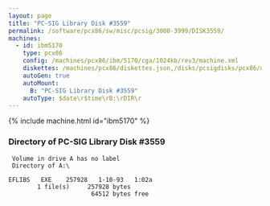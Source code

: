 ```yaml
---
layout: page
title: "PC-SIG Library Disk #3559"
permalink: /software/pcx86/sw/misc/pcsig/3000-3999/DISK3559/
machines:
  - id: ibm5170
    type: pcx86
    config: /machines/pcx86/ibm/5170/cga/1024kb/rev3/machine.xml
    diskettes: /machines/pcx86/diskettes.json,/disks/pcsigdisks/pcx86/diskettes.json
    autoGen: true
    autoMount:
      B: "PC-SIG Library Disk #3559"
    autoType: $date\r$time\rB:\rDIR\r
---
```


{% include machine.html id="ibm5170" %}

### Directory of PC-SIG Library Disk #3559

     Volume in drive A has no label
     Directory of A:\

    EFLIBS   EXE    257928   1-10-93   1:02a
            1 file(s)     257928 bytes
                           64512 bytes free
